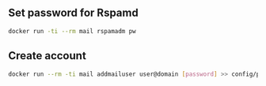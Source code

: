 ## Set password for Rspamd
```sh
docker run -ti --rm mail rspamadm pw
```

## Create account
```sh
docker run --rm -ti mail addmailuser user@domain [password] >> config/postfix-accounts.cf
```